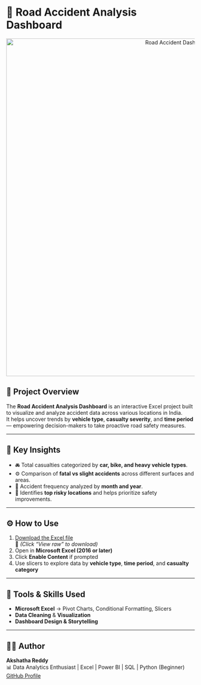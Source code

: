 # 🚗 Road Accident Analysis Dashboard  

<p align="center">
  <img src="road_accident_dashboard.png" alt="Road Accident Dashboard" width="900" />
</p>

## 🧭 Project Overview  
The **Road Accident Analysis Dashboard** is an interactive Excel project built to visualize and analyze accident data across various locations in India.  
It helps uncover trends by **vehicle type**, **casualty severity**, and **time period** — empowering decision-makers to take proactive road safety measures.  

---

## 🎯 Key Insights  
- 🚘 Total casualties categorized by **car, bike, and heavy vehicle types**.  
- ⚙️ Comparison of **fatal vs slight accidents** across different surfaces and areas.  
- 📅 Accident frequency analyzed by **month and year**.  
- 📍 Identifies **top risky locations** and helps prioritize safety improvements.  

---

## ⚙️ How to Use  
1. [Download the Excel file](Road%20Accident%20Dashboard.xlsx)  
   💾 *(Click “View raw” to download)*  
2. Open in **Microsoft Excel (2016 or later)**  
3. Click **Enable Content** if prompted  
4. Use slicers to explore data by **vehicle type**, **time period**, and **casualty category**  

---

## 🧩 Tools & Skills Used  
- **Microsoft Excel** → Pivot Charts, Conditional Formatting, Slicers  
- **Data Cleaning** & **Visualization**  
- **Dashboard Design & Storytelling**

---

## 👩‍💻 Author  
**Akshatha Reddy**  
📊 Data Analytics Enthusiast | Excel | Power BI | SQL | Python (Beginner)  
[GitHub Profile](https://github.com/Akshatha435)
